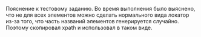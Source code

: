 Пояснение к тестовому заданию.
Во время выполнения было выяснено, что не для всех элементов можно сделать нормального вида локатор из-за того, что часть названий элементов генерируется случайно.
Поэтому скопировал xpath и использовал в таком виде.

